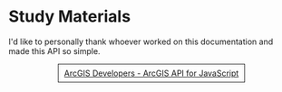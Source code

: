 # Study Materials

I'd like to personally thank whoever worked on
this documentation and made this API so simple.

<a href="https://developers.arcgis.com/javascript/latest/" style="border: 1px solid; padding: 7px 10px; margin: 0 auto; display: block; width: fit-content" target="_blank">
ArcGIS Developers - ArcGIS API for JavaScript
</a>
